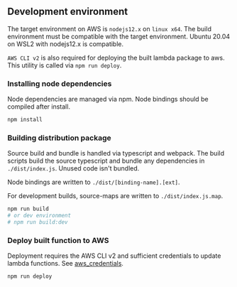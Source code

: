 ## Development environment

The target environment on AWS is `nodejs12.x` on `linux x64`. The build environment must be compatible with the target environment. Ubuntu 20.04 on WSL2 with nodejs12.x is compatible.

`AWS CLI v2` is also required for deploying the built lambda package to aws. This utility is called via
`npm run deploy`.

### Installing node dependencies

Node dependencies are managed via npm. Node bindings should be compiled after install.

```bash
npm install
```

### Building distribution package

Source build and bundle is handled via typescript and webpack. The build scripts build the source typescript and bundle any dependencies in `./dist/index.js`. Unused code isn't bundled.

Node bindings are written to `./dist/[binding-name].[ext]`.

For development builds, source-maps are written to `./dist/index.js.map`.

```bash
npm run build
# or dev environment
# npm run build:dev
```

### Deploy built function to AWS

Deployment requires the AWS CLI v2 and sufficient credentials to update lambda functions. See [aws_credentials](https://github.com/qfes/aws_credentials).

```bash
npm run deploy
```
